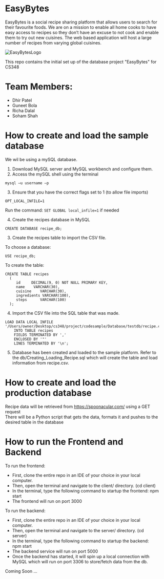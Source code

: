 # EasyBytes

EasyBytes is a social recipe sharing platform that allows users to search for their favourite foods. We are on a mission to enable all home cooks to have easy access to recipes so they don’t have an excuse to not cook and enable them to try out new cuisines. The web based application will host a large number of recipes from varying global cuisines.

![EasyBytesLogo](https://user-images.githubusercontent.com/65190493/214759224-2ca6f9b6-a8b6-4b7c-9a8f-bf91a9ab50f5.png)

This repo contains the initial set up of the database project "EasyBytes" for CS348

# Team Members:
- Dhir Patel
- Guneet Bola
- Richa Dalal
- Soham Shah

# How to create and load the sample database

We wil be using a mySQL database.

1) Download MySQL server and MySQL workbench and configure them.
2) Access the mySQL shell using the terminal

```mysql –u username –p```

3) Ensure that you have the correct flags set to 1 (to allow file imports)

```OPT_LOCAL_INFILE=1```

Run the command: ```SET GLOBAL local_infile=1``` if needed

4) Create the recipes database in MySQL

```CREATE DATABASE recipe_db;```

3) Create the recipes table to import the CSV file.

To choose a database:

```USE recipe_db;```

To create the table:

```
CREATE TABLE recipes
  ( 
     id     DECIMAL(9, 0) NOT NULL PRIMARY KEY, 
     name    VARCHAR(30), 
     cuisine    VARCHAR(30), 
     ingredients VARCHAR(100), 
     steps      VARCHAR(100) 
  );
  ```

4) Import the CSV file into the SQL table that was made.

```
LOAD DATA LOCAL INFILE '/Users/owner/Desktop/cs348/project/codesample/Database/testdb/recipe.csv' 
	INTO TABLE recipes 
	FIELDS TERMINATED BY ',' 
	ENCLOSED BY '"'
	LINES TERMINATED BY '\n';
```
  
5) Database has been created and loaded to the sample platform. Refer to the db/Creating_Loading_Recipe.sql which will create the table and load information from recipe.csv.

# How to create and load the production database

Recipe data will be retrieved from https://spoonacular.com/ using a GET request\
There will be a Python script that gets the data, formats it and pushes to the desired table in the database

# How to run the Frontend and Backend

To run the frontend:
- First, clone the entire repo in an IDE of your choice in your local computer.
- Then, open the terminal and navigate to the client/ directory. (cd client)
- In the terminal, type the following command to startup the frontend: npm start
- The frontend will run on port 3000

To run the backend:
- First, clone the entire repo in an IDE of your choice in your local computer.
- Then, open the terminal and navigate to the server/ directory. (cd server)
- In the terminal, type the following command to startup the backend: npm start
- The backend service will run on port 5000
- Once the backend has started, it will spin up a local connection with MySQL which will run on port 3306 to store/fetch data from the db.

Coming Soon ...
